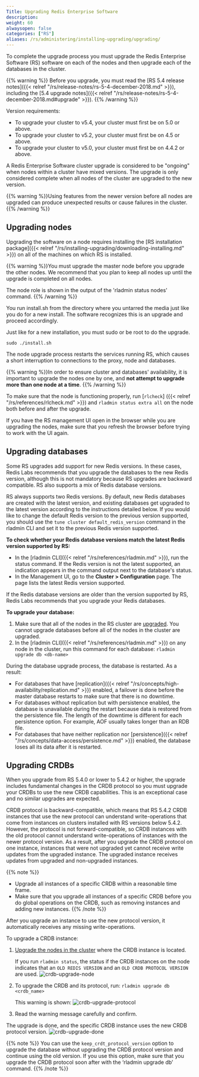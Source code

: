 ```yaml
---
Title: Upgrading Redis Enterprise Software
description:
weight: 60
alwaysopen: false
categories: ["RS"]
aliases: /rs/administering/installing-upgrading/upgrading/
---
```

To complete the upgrade process you must upgrade the Redis Enterprise Software (RS)
software on each of the nodes and then upgrade each of the databases in the cluster.

{{% warning %}}
Before you upgrade, you must read the [RS 5.4 release notes]({{< relref "/rs/release-notes/rs-5-4-december-2018.md" >}}),
including the [5.4 upgrade notes]({{< relref "/rs/release-notes/rs-5-4-december-2018.md#upgrade" >}}).
{{% /warning %}}

Version requirements:

- To upgrade your cluster to v5.4, your cluster must first be on 5.0 or above.
- To upgrade your cluster to v5.2, your cluster must first be on 4.5 or above.
- To upgrade your cluster to v5.0, your cluster must first be on 4.4.2 or above.

A Redis Enterprise Software cluster upgrade is considered to be
"ongoing" when nodes within a cluster have mixed versions. The upgrade
is only considered complete when all nodes of the cluster are upgraded
to the new version.

{{% warning %}}Using features from the newer version before all nodes are upgraded
can produce unexpected results or cause failures in the cluster.{{% /warning %}}

## Upgrading nodes

Upgrading the software on a node requires installing the [RS installation
package]({{< relref "/rs/installing-upgrading/downloading-installing.md" >}})
on all of the machines on which RS is installed.

{{% warning %}}You must upgrade the master node before you upgrade the other nodes.
We recommend that you plan to keep all nodes up until the upgrade is completed
on all nodes.

The node role is shown in the output of the 'rladmin status
nodes' command.
{{% /warning %}}

You run install.sh from the directory where you untarred the media
just like you do for a new install. The software recognizes this is
an upgrade and proceed accordingly.

Just like for a new installation, you must sudo or be root to do the
upgrade.

```src
sudo ./install.sh
```

The node upgrade process restarts the services running RS, which causes
a short interruption to connections to the proxy, node and databases.

{{% warning %}}In order to ensure cluster and databases' availability, it is
important to upgrade the nodes one by one, and **not attempt to upgrade
more than one node at a time**.
{{% /warning %}}

To make sure that the node is functioning properly, run [`rlcheck`]
({{< relref "/rs/references/rlcheck.md" >}}) and `rladmin status extra all`
on the node both before and after the upgrade.

If you have the RS management UI open in the browser while you are
upgrading the nodes, make sure that you refresh the browser before trying
to work with the UI again.

## Upgrading databases

Some RS upgrades add support for new Redis versions. In these cases,
Redis Labs recommends that you upgrade the databases to the new Redis
version, although this is not mandatory because RS upgrades are backward
compatible. RS also supports a mix of Redis database versions.

RS always supports two Redis versions. By default, new Redis databases
are created with the latest version, and existing databases get upgraded
to the latest version according to the instructions detailed below. If
you would like to change the default Redis version to the previous
version supported, you should use the `tune cluster default_redis_version`
command in the rladmin CLI and set it to the previous Redis version supported.

**To check whether your Redis database versions match the latest Redis
version supported by RS:**

- In the [rladmin CLI]({{< relref "/rs/references/rladmin.md" >}}),
    run the status command.
    If the Redis version is not the latest supported, an indication
    appears in the command output next to the database's status.
- In the Management UI, go to the **Cluster \> Configuration** page.
    The page lists the latest Redis version supported.

If the Redis database versions are older than the version supported by
RS, Redis Labs recommends that you upgrade your Redis databases.

**To upgrade your database:**

1. Make sure that all of the nodes in the RS cluster are [upgraded](#upgrading-nodes).
    You cannot upgrade databases before all of the nodes in the cluster are upgraded.
1. In the [rladmin CLI]({{< relref "/rs/references/rladmin.md" >}})
    on any node in the cluster, run this command for each database: `rladmin upgrade db <db-name>`

During the database upgrade process, the database is restarted. As
a result:

- For databases that have [replication]({{< relref "/rs/concepts/high-availability/replication.md" >}})
    enabled, a failover is done before the master database restarts to make sure that
    there is no downtime.
- For databases without replication but with persistence enabled,
    the database is unavailable during the restart because data is restored from the persistence file.
    The length of the downtime is different for each persistence option.
    For example, AOF usually takes longer than an RDB file.
- For databases that have neither replication nor [persistence]({{< relref "/rs/concepts/data-access/persistence.md" >}})
    enabled, the database loses all its data after it is restarted.

## Upgrading CRDBs

When you upgrade from RS 5.4.0 or lower to 5.4.2 or higher,
the upgrade includes fundamental changes in the CRDB protocol so you must upgrade your CRDBs to use the new CRDB capabilities. This is an exceptional case and no similar upgrades are expected.

CRDB protocol is backward-compatible,
which means that RS 5.4.2 CRDB instances that use the new protocol can understand write-operations that come from instances on clusters installed with RS versions below 5.4.2.
However, the protocol is not forward-compatible,
so CRDB instances with the old protocol cannot understand write-operations of instances with the newer protocol version.
As a result, after you upgrade the CRDB protocol on one instance,
instances that were not upgraded yet cannot receive write updates from the upgraded instance.
The upgraded instance receives updates from upgraded and non-upgraded instances.

{{% note %}}
- Upgrade all instances of a specific CRDB within a reasonable time frame.
- Make sure that you upgrade all instances of a specific CRDB before you do global operations on the CRDB, such as removing instances and adding new instances.
{{% /note %}}

After you upgrade an instance to use the new protocol version,
it automatically receives any missing write-operations.

To upgrade a CRDB instance:

1. [Upgrade the nodes in the cluster](#upgrading-nodes) where the CRDB instance is located.

    If you run `rladmin status`,
    the status if the CRDB instances on the node indicates that an `OLD REDIS VERSION` and an `OLD CRDB PROTOCOL VERSION` are used.
    ![crdb-upgrade-node](/images/rs/crdb-upgrade-node.png)

1. To upgrade the CRDB and its protocol, run: `rladmin upgrade db <crdb_name>`

    This warning is shown:
    ![crdb-upgrade-protocol](/images/rs/crdb-upgrade-protocol.png)

1. Read the warning message carefully and confirm.

The upgrade is done, and the specific CRDB instance uses the new CRDB protocol version.
    ![crdb-upgrade-done](/images/rs/crdb-upgrade-done.png)

{{% note %}}
You can use the `keep_crdt_protocol_version` option to upgrade the database
without upgrading the CRDB protocol version and continue using the old version.
If you use this option, make sure that you upgrade the CRDB protocol soon after with the ‘rladmin upgrade db’ command.
{{% /note %}}

